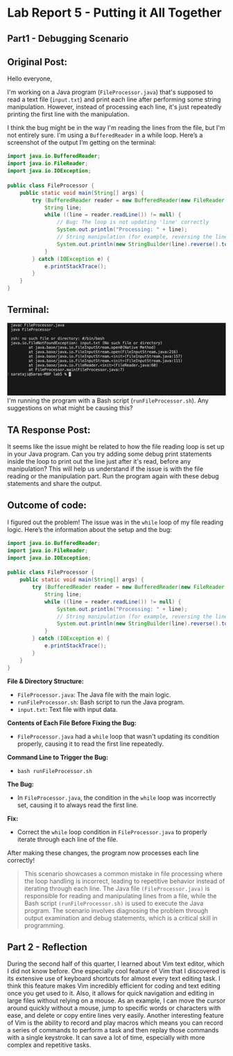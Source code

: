 
# Lab Report 5 - Putting it All Together
## Part1 - Debugging Scenario

## Original Post: 
Hello everyone,

I'm working on a Java program (`FileProcessor.java`) that's supposed to read a text file (`input.txt`) and print each line after performing some string manipulation. However, instead of processing each line, it's just repeatedly printing the first line with the manipulation. 

I think the bug might be in the way I'm reading the lines from the file, but I'm not entirely sure. I'm using a `BufferedReader` in a while loop. Here’s a screenshot of the output I’m getting on the terminal:
```java
import java.io.BufferedReader;
import java.io.FileReader;
import java.io.IOException;

public class FileProcessor {
    public static void main(String[] args) {
        try (BufferedReader reader = new BufferedReader(new FileReader("input.txt"))) {
            String line;
            while ((line = reader.readLine()) != null) {
                // Bug: The loop is not updating 'line' correctly
                System.out.println("Processing: " + line);
                // String manipulation (for example, reversing the line)
                System.out.println(new StringBuilder(line).reverse().toString());
            }
        } catch (IOException e) {
            e.printStackTrace();
        }
    }
}
```
## Terminal: 
![Image](runp.png)
I'm running the program with a Bash script (`runFileProcessor.sh`). Any suggestions on what might be causing this?

## TA Response Post: 

It seems like the issue might be related to how the file reading loop is set up in your Java program. Can you try adding some debug print statements inside the loop to print out the line just after it's read, before any manipulation? This will help us understand if the issue is with the file reading or the manipulation part. Run the program again with these debug statements and share the output.

## Outcome of code: 
I figured out the problem! The issue was in the `while` loop of my file reading logic. Here’s the information about the setup and the bug:

```java
import java.io.BufferedReader;
import java.io.FileReader;
import java.io.IOException;

public class FileProcessor {
    public static void main(String[] args) {
        try (BufferedReader reader = new BufferedReader(new FileReader("input.txt"))) {
            String line;
            while ((line = reader.readLine()) != null) {
                System.out.println("Processing: " + line);
                // String manipulation (for example, reversing the line)
                System.out.println(new StringBuilder(line).reverse().toString());
            }
        } catch (IOException e) {
            e.printStackTrace();
        }
    }
}
```

**File & Directory Structure:**
- `FileProcessor.java`: The Java file with the main logic.
- `runFileProcessor.sh`: Bash script to run the Java program.
- `input.txt`: Text file with input data.

**Contents of Each File Before Fixing the Bug:**
- `FileProcessor.java` had a `while` loop that wasn't updating its condition properly, causing it to read the first line repeatedly.

**Command Line to Trigger the Bug:**
- `bash runFileProcessor.sh`

**The Bug:**
- In `FileProcessor.java`, the condition in the `while` loop was incorrectly set, causing it to always read the first line.

**Fix:**
- Correct the `while` loop condition in `FileProcessor.java` to properly iterate through each line of the file.

After making these changes, the program now processes each line correctly!

> This scenario showcases a common mistake in file processing where the loop handling is incorrect, leading to repetitive behavior instead of iterating through each line. The Java file `(FileProcessor.java)` is responsible for reading and manipulating lines from a file, while the Bash script `(runFileProcessor.sh)` is used to execute the Java program. The scenario involves diagnosing the problem through output examination and debug statements, which is a critical skill in programming.

## Part 2 - Reflection

During the second half of this quarter, I learned about Vim text editor, which I did not know before. One especially cool feature of Vim that I discovered is its extensive use of keyboard shortcuts for almost every text editing task. I think this feature makes Vim incredibly efficient for coding and text editing once you get used to it. Also, it allows for quick navigation and editing in large files without relying on a mouse. As an example, I can move the cursor around quickly without a mouse, jump to specific words or characters with ease, and delete or copy entire lines very easily. Another interesting feature of Vim is the ability to record and play macros which means you can record a series of commands to perform a task and then replay those commands with a single keystroke. It can save a lot of time, especially with more complex and repetitive tasks.  
